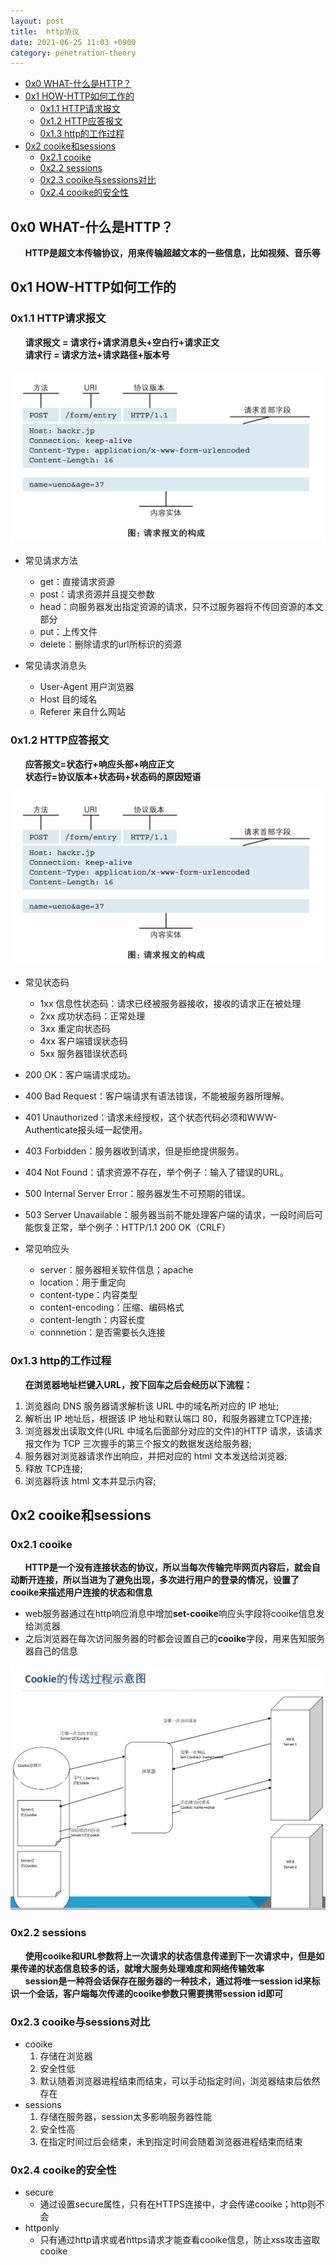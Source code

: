 ```yaml
---
layout: post
title:  http协议
date: 2021-06-25 11:03 +0900
category: penetration-theory
---
```

<!-- TOC -->

- [0x0 WHAT-什么是HTTP？](#0x0-what-什么是http)
- [0x1 HOW-HTTP如何工作的](#0x1-how-http如何工作的)
  - [0x1.1 HTTP请求报文](#0x11-http请求报文)
  - [0x1.2 HTTP应答报文](#0x12-http应答报文)
  - [0x1.3 http的工作过程](#0x13-http的工作过程)
- [0x2 cooike和sessions](#0x2-cooike和sessions)
  - [0x2.1 cooike](#0x21-cooike)
  - [0x2.2 sessions](#0x22-sessions)
  - [0x2.3 cooike与sessions对比](#0x23-cooike与sessions对比)
  - [0x2.4 cooike的安全性](#0x24-cooike的安全性)

<!-- /TOC -->
## 0x0 WHAT-什么是HTTP？

&nbsp;&nbsp;&nbsp;&nbsp;&nbsp;&nbsp;**HTTP是超文本传输协议，用来传输超越文本的一些信息，比如视频、音乐等**

## 0x1 HOW-HTTP如何工作的

### 0x1.1 HTTP请求报文

&nbsp;&nbsp;&nbsp;&nbsp;&nbsp;&nbsp;**请求报文 = 请求行+请求消息头+空白行+请求正文**  
&nbsp;&nbsp;&nbsp;&nbsp;&nbsp;&nbsp;**请求行 = 请求方法+请求路径+版本号**  

![](/images/20210625-1.png)

- 常见请求方法
  - get：直接请求资源
  - post：请求资源并且提交参数
  - head：向服务器发出指定资源的请求，只不过服务器将不传回资源的本文部分
  - put：上传文件
  - delete：删除请求的url所标识的资源

- 常见请求消息头
  - User-Agent 用户浏览器
  - Host 目的域名
  - Referer 来自什么网站

### 0x1.2 HTTP应答报文

&nbsp;&nbsp;&nbsp;&nbsp;&nbsp;&nbsp;**应答报文=状态行+响应头部+响应正文**  
&nbsp;&nbsp;&nbsp;&nbsp;&nbsp;&nbsp;**状态行=协议版本+状态码+状态码的原因短语**  

![](/images/20210625-1.png)

- 常见状态码
  - 1xx 信息性状态码：请求已经被服务器接收，接收的请求正在被处理
  - 2xx 成功状态码：正常处理
  - 3xx 重定向状态码
  - 4xx 客户端错误状态码
  - 5xx 服务器错误状态码

- 200 OK：客户端请求成功。
- 400 Bad Request：客户端请求有语法错误，不能被服务器所理解。
- 401 Unauthorized：请求未经授权，这个状态代码必须和WWW-Authenticate报头域一起使用。
- 403 Forbidden：服务器收到请求，但是拒绝提供服务。
- 404 Not Found：请求资源不存在，举个例子：输入了错误的URL。
- 500 Internal Server Error：服务器发生不可预期的错误。
- 503 Server Unavailable：服务器当前不能处理客户端的请求，一段时间后可能恢复正常，举个例子：HTTP/1.1 200 OK（CRLF）

- 常见响应头
  - server：服务器相关软件信息；apache
  - location：用于重定向
  - content-type：内容类型
  - content-encoding：压缩、编码格式
  - content-length：内容长度
  - connnetion：是否需要长久连接

### 0x1.3 http的工作过程

&nbsp;&nbsp;&nbsp;&nbsp;&nbsp;&nbsp;**在浏览器地址栏键入URL，按下回车之后会经历以下流程：**  
1. 浏览器向 DNS 服务器请求解析该 URL 中的域名所对应的 IP 地址;
2. 解析出 IP 地址后，根据该 IP 地址和默认端口 80，和服务器建立TCP连接;
3. 浏览器发出读取文件(URL 中域名后面部分对应的文件)的HTTP 请求，该请求报文作为 TCP 三次握手的第三个报文的数据发送给服务器;
4. 服务器对浏览器请求作出响应，并把对应的 html 文本发送给浏览器;
5. 释放 TCP连接;
6. 浏览器将该 html 文本并显示内容;

## 0x2 cooike和sessions

### 0x2.1 cooike

&nbsp;&nbsp;&nbsp;&nbsp;&nbsp;&nbsp;**HTTP是一个没有连接状态的协议，所以当每次传输完毕网页内容后，就会自动断开连接，所以当进为了避免出现，多次进行用户的登录的情况，设置了cooike来描述用户连接的状态和信息**  

- web服务器通过在http响应消息中增加**set-cooike**响应头字段将cooike信息发给浏览器
- 之后浏览器在每次访问服务器的时都会设置自己的**cooike**字段，用来告知服务器自己的信息

![](/images/20210625-3.png)

### 0x2.2 sessions

&nbsp;&nbsp;&nbsp;&nbsp;&nbsp;&nbsp;**使用cooike和URL参数将上一次请求的状态信息传递到下一次请求中，但是如果传递的状态信息较多的话，就增大服务处理难度和网络传输效率**  
&nbsp;&nbsp;&nbsp;&nbsp;&nbsp;&nbsp;**session是一种将会话保存在服务器的一种技术，通过将唯一session id来标识一个会话，客户端每次传递的cooike参数只需要携带session id即可**  

### 0x2.3 cooike与sessions对比

- cooike
  1. 存储在浏览器
  2. 安全性低
  3. 默认随着浏览器进程结束而结束，可以手动指定时间，浏览器结束后依然存在
- sessions
  1. 存储在服务器，session太多影响服务器性能
  2. 安全性高
  3. 在指定时间过后会结束，未到指定时间会随着浏览器进程结束而结束

### 0x2.4 cooike的安全性

- secure
  - 通过设置secure属性，只有在HTTPS连接中，才会传递cooike；http则不会
- httponly
  - 只有通过http请求或者https请求才能查看cooike信息，防止xss攻击盗取cooike